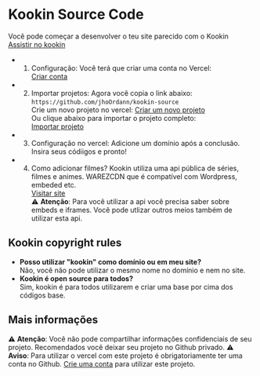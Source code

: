 # Kookin Source Code
Você pode começar a desenvolver o teu site parecido com o Kookin<br>
[Assistir no kookin](https://kookin.vercel.app)

+ 1. Configuração:
Você terá que criar uma conta no Vercel:<br>
[Criar conta](https://vercel.com)

+ 2. Importar projetos:
Agora você copia o link abaixo:
```https://github.com/jhoOrdann/kookin-source```<br>
Crie um novo projeto no vercel:
[Criar um novo projeto](https://vercel.com/new)<br>
Ou clique abaixo para importar o projeto completo:<br>
[Importar projeto](https://vercel.com/new/clone?s=https%3A%2F%2Fgithub.com%2FjhoOrdann%2Fkookin-source&showOptionalTeamCreation=false)

+ 3. Configuração no vercel:
Adicione um domínio após a conclusão.
Insira seus códiigos e pronto!

+ 4. Como adicionar filmes?
Kookin utiliza uma api pública de séries, filmes e animes.
WAREZCDN que é compatível com Wordpress, embeded etc.<br>
[Visitar site](https://warezcdn.com/index.php)<br>
⚠️ **Atenção**: Para você utilizar a api você precisa saber sobre embeds e iframes. 
Você pode utlizar outros meios também de utilizar esta api.

## Kookin copyright rules
- **Posso utilizar "kookin" como domínio ou em meu site?**<br>
Não, você não pode utilizar o mesmo nome no domínio e nem no site.
- **Kookin é open source para todos?**<br>
Sim, kookin é para todos utilizarem e criar uma base por cima dos códigos base.

## Mais informações
⚠️ **Atenção**: Você não pode compartilhar informações confidenciais de seu projeto. 
Recomendados você deixar seu projeto no Github privado.
⚠️ **Aviso**: Para utilizar o vercel com este projeto é obrigatoriamente ter uma conta 
no Github. [Crie uma conta](https://github.com/login) para utilizar este projeto.